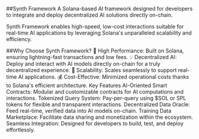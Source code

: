 ##Synth Framework
A Solana-based AI framework designed for developers to integrate and deploy decentralized AI solutions directly on-chain.

Synth Framework enables high-speed, low-cost interactions suitable for real-time AI applications by leveraging Solana's unparalleled scalability and efficiency.

##Why Choose Synth Framework?
🚀 High Performance: Built on Solana, ensuring lightning-fast transactions and low fees.
💡 Decentralized AI: Deploy and interact with AI models directly on-chain for a truly decentralized experience.
🔗 Scalability: Scales seamlessly to support real-time AI applications.
💰 Cost-Effective: Minimized operational costs thanks to Solana's efficient architecture.
Key Features
AI-Oriented Smart Contracts: Modular and customizable contracts for AI computations and interactions.
Tokenized Query System: Pay-per-query using $SOL or SPL tokens for flexible and transparent interactions.
Decentralized Data Oracle: Feed real-time, verified data into AI models on-chain.
Training Data Marketplace: Facilitate data sharing and monetization within the ecosystem.
Seamless Integration: Designed for developers to build, test, and deploy effortlessly.



